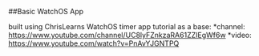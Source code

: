 ##Basic WatchOS App

built using ChrisLearns WatchOS timer app tutorial as a base:
*channel: https://www.youtube.com/channel/UC8lyFZnkzaRA61ZZIEgWf6w
*video: https://www.youtube.com/watch?v=PnAvYJGNTPQ
